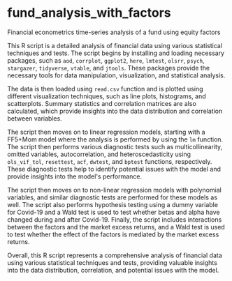 # fund_analysis_with_factors
Financial econometrics time-series analysis of a fund using equity factors

This R script is a detailed analysis of financial data using various statistical techniques and tests. The script begins by installing and loading necessary packages, such as `aod`, `corrplot`, `ggplot2`, `here`, `lmtest`, `olsrr`, `psych`, `stargazer`, `tidyverse`, `vtable`, and `jtools`. These packages provide the necessary tools for data manipulation, visualization, and statistical analysis.

The data is then loaded using `read.csv` function and is plotted using different visualization techniques, such as line plots, histograms, and scatterplots. Summary statistics and correlation matrices are also calculated, which provide insights into the data distribution and correlation between variables.

The script then moves on to linear regression models, starting with a FF5+Mom model where the analysis is performed by using the `lm` function. The script then performs various diagnostic tests such as multicollinearity, omitted variables, autocorrelation, and heteroscedasticity using `ols_vif_tol`, `resettest`, `acf`, `dwtest`, and `bptest` functions, respectively. These diagnostic tests help to identify potential issues with the model and provide insights into the model's performance.

The script then moves on to non-linear regression models with polynomial variables, and similar diagnostic tests are performed for these models as well. The script also performs hypothesis testing using a dummy variable for Covid-19 and a Wald test is used to test whether betas and alpha have changed during and after Covid-19. Finally, the script includes interactions between the factors and the market excess returns, and a Wald test is used to test whether the effect of the factors is mediated by the market excess returns.

Overall, this R script represents a comprehensive analysis of financial data using various statistical techniques and tests, providing valuable insights into the data distribution, correlation, and potential issues with the model.
